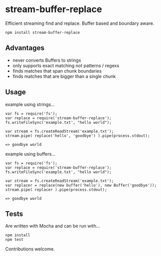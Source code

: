 stream-buffer-replace
=====================

Efficient streaming find and replace. Buffer based and boundary aware.

    npm install stream-buffer-replace


Advantages
----------

- never converts Buffers to strings
- only supports exact matching not patterns / regexs
- finds matches that span chunk boundaries
- finds matches that are bigger than a single chunk


Usage
-----

example using strings...

    var fs = require('fs');
    var replace = require('stream-buffer-replace');
    fs.writeFileSync('example.txt', "hello world");

    var stream = fs.createReadStream('example.txt');
    stream.pipe( replace('hello', 'goodbye') ).pipe(process.stdout);

    => goodbye world


example using buffers...

    var fs = require('fs');
    var replace = require('stream-buffer-replace');
    fs.writeFileSync('example.txt', "hello world");

    var stream = fs.createReadStream('example.txt');
    var replacer = replace(new buffer('hello'), new Buffer('goodbye'));
    stream.pipe( replacer ).pipe(process.stdout);

    => goodbye world


Tests
-----

Are written with Mocha and can be run with...

    npm install
    npm test

Contributions welcome.